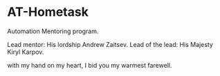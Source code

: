 # AT-Hometask

Automation Mentoring program.

Lead mentor: His lordship Andrew Zaitsev.
Lead of the lead: His Majesty Kiryl Karpov.

with my hand on my heart, I bid you my warmest farewell. 